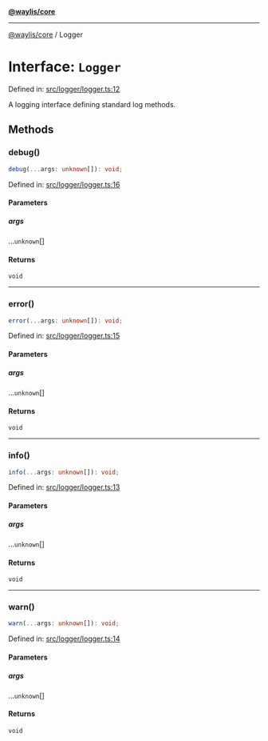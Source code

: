 [**@waylis/core**](../index.md)

***

[@waylis/core](../index.md) / Logger

# Interface: `Logger`

Defined in: [src/logger/logger.ts:12](https://github.com/waylis/core/blob/ec4e52cc907d26692651cc5868e974b2792624f2/src/logger/logger.ts#L12)

A logging interface defining standard log methods.

## Methods

### debug()

```ts
debug(...args: unknown[]): void;
```

Defined in: [src/logger/logger.ts:16](https://github.com/waylis/core/blob/ec4e52cc907d26692651cc5868e974b2792624f2/src/logger/logger.ts#L16)

#### Parameters

##### args

...`unknown`[]

#### Returns

`void`

***

### error()

```ts
error(...args: unknown[]): void;
```

Defined in: [src/logger/logger.ts:15](https://github.com/waylis/core/blob/ec4e52cc907d26692651cc5868e974b2792624f2/src/logger/logger.ts#L15)

#### Parameters

##### args

...`unknown`[]

#### Returns

`void`

***

### info()

```ts
info(...args: unknown[]): void;
```

Defined in: [src/logger/logger.ts:13](https://github.com/waylis/core/blob/ec4e52cc907d26692651cc5868e974b2792624f2/src/logger/logger.ts#L13)

#### Parameters

##### args

...`unknown`[]

#### Returns

`void`

***

### warn()

```ts
warn(...args: unknown[]): void;
```

Defined in: [src/logger/logger.ts:14](https://github.com/waylis/core/blob/ec4e52cc907d26692651cc5868e974b2792624f2/src/logger/logger.ts#L14)

#### Parameters

##### args

...`unknown`[]

#### Returns

`void`
